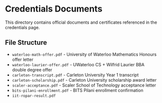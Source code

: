 # Credentials Documents

This directory contains official documents and certificates referenced in the credentials page.

## File Structure

- `waterloo-math-offer.pdf` - University of Waterloo Mathematics Honours offer letter
- `waterloo-laurier-offer.pdf` - UWaterloo CS + Wilfrid Laurier BBA double degree offer
- `carleton-transcript.pdf` - Carleton University Year 1 transcript
- `carleton-scholarship.pdf` - Carleton University scholarship award letter
- `scaler-acceptance.pdf` - Scaler School of Technology acceptance letter
- `bits-pilani-enrollment.pdf` - BITS Pilani enrollment confirmation
- `iit-ropar-result.pdf`